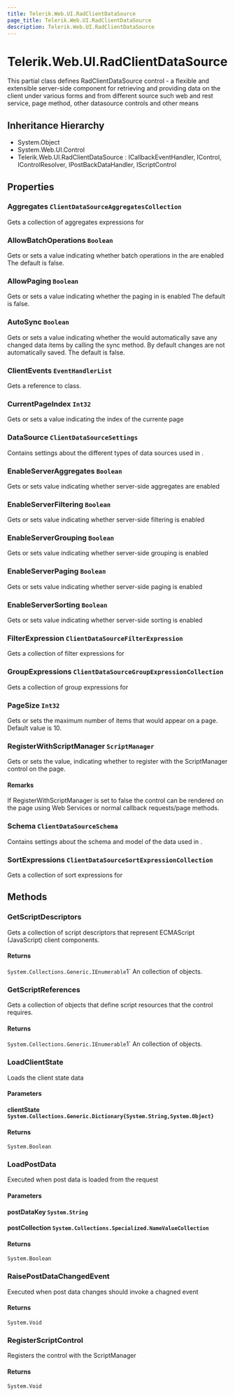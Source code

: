 ```yaml
---
title: Telerik.Web.UI.RadClientDataSource
page_title: Telerik.Web.UI.RadClientDataSource
description: Telerik.Web.UI.RadClientDataSource
---
```


# Telerik.Web.UI.RadClientDataSource

This partial class defines RadClientDataSource control - a flexible and extensible server-side component
            for retrieving and providing data on the client under various forms
            and from different source such web and rest service, page method, other datasource controls and other means

## Inheritance Hierarchy

* System.Object
* System.Web.UI.Control
* Telerik.Web.UI.RadClientDataSource : ICallbackEventHandler, IControl, IControlResolver, IPostBackDataHandler, IScriptControl

## Properties

###  Aggregates `ClientDataSourceAggregatesCollection`

Gets a collection of aggregates expressions for

###  AllowBatchOperations `Boolean`

Gets or sets a value indicating whether batch operations in the  are enabled
            The default is false.

###  AllowPaging `Boolean`

Gets or sets a value indicating whether the paging in  is enabled
            The default is false.

###  AutoSync `Boolean`

Gets or sets a value indicating whether the  would automatically save any changed data items by calling the sync method. By default changes are not automatically saved.
            The default is false.

###  ClientEvents `EventHandlerList`

Gets a reference to  class.

###  CurrentPageIndex `Int32`

Gets or sets a value indicating the index of the currente page

###  DataSource `ClientDataSourceSettings`

Contains settings about the different types of data sources used in .

###  EnableServerAggregates `Boolean`

Gets or sets value indicating whether server-side aggregates are enabled

###  EnableServerFiltering `Boolean`

Gets or sets value indicating whether server-side filtering is enabled

###  EnableServerGrouping `Boolean`

Gets or sets value indicating whether server-side grouping is enabled

###  EnableServerPaging `Boolean`

Gets or sets value indicating whether server-side paging is enabled

###  EnableServerSorting `Boolean`

Gets or sets value indicating whether server-side sorting is enabled

###  FilterExpression `ClientDataSourceFilterExpression`

Gets a collection of filter expressions for

###  GroupExpressions `ClientDataSourceGroupExpressionCollection`

Gets a collection of group expressions for

###  PageSize `Int32`

Gets or sets the maximum number of items that would appear on a page.
             Default value is 10.

###  RegisterWithScriptManager `ScriptManager`

Gets or sets the value, indicating whether to register with the ScriptManager control on the page.

#### Remarks
If RegisterWithScriptManager is set to false the control can be rendered on the page using Web Services or normal callback requests/page methods.

###  Schema `ClientDataSourceSchema`

Contains settings about the schema and model of the data used in .

###  SortExpressions `ClientDataSourceSortExpressionCollection`

Gets a collection of sort expressions for

## Methods

###  GetScriptDescriptors

Gets a collection of script descriptors that represent ECMAScript (JavaScript)
            client components.

#### Returns

`System.Collections.Generic.IEnumerable`1` An  collection of 
            objects.

###  GetScriptReferences

Gets a collection of  objects
            that define script resources that the control requires.

#### Returns

`System.Collections.Generic.IEnumerable`1` An  collection of 
            objects.

###  LoadClientState

Loads the client state data

#### Parameters

#### clientState `System.Collections.Generic.Dictionary{System.String,System.Object}`

#### Returns

`System.Boolean` 

###  LoadPostData

Executed when post data is loaded from the request

#### Parameters

#### postDataKey `System.String`

#### postCollection `System.Collections.Specialized.NameValueCollection`

#### Returns

`System.Boolean` 

###  RaisePostDataChangedEvent

Executed when post data changes should invoke a chagned event

#### Returns

`System.Void` 

###  RegisterScriptControl

Registers the control with the ScriptManager

#### Returns

`System.Void` 

